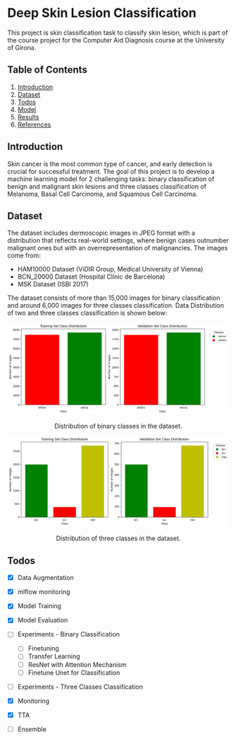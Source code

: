 # Deep Skin Lesion Classification
This project is skin classification task to classify skin lesion, which is part of the course project for the Computer Aid Diagnosis course at the University of Girona.

## Table of Contents
1. [Introduction](#introduction)
2. [Dataset](#dataset)
3. [Todos](#todos)
4. [Model](#model)
5. [Results](#results)
6. [References](#references)

## Introduction
Skin cancer is the most common type of cancer, and early detection is crucial for successful treatment. The goal of this project is to develop a machine learning model for 2 challenging tasks: binary classification of benign and malignant skin lesions and three classes classification of Melanoma, Basal Cell Carcinoma, and Squamous Cell Carcinoma.

## Dataset
The dataset includes dermoscopic images in JPEG format with a distribution that reflects real-world settings, where benign cases outnumber malignant ones but with an overrepresentation of malignancies. The images come from:   
- HAM10000 Dataset (ViDIR Group, Medical University of Vienna)
- BCN_20000 Dataset (Hospital Clínic de Barcelona)
- MSK Dataset (ISBI 2017)  

The dataset consists of more than 15,000 images for binary classification and around 6,000 images for three classes classification. Data Distribution of two and three classes classification is shown below:

![Binary Classdistribution](./images/two_class_distribution.png)
<p align="center">
    Distribution of binary classes in the dataset.
</p>

![Three Classdistribution](./images/three_class_distribution.png)
<p align="center">
    Distribution of three classes in the dataset.
</p>

## Todos
- [x] Data Augmentation
- [x] mlflow monitoring
- [x] Model Training
- [x] Model Evaluation
- [ ] Experiments - Binary Classification
    - [ ] Finetuning
    - [ ] Transfer Learning
    - [ ] ResNet with Attention Mechanism
    - [ ] Finetune Unet for Classification
- [ ] Experiments - Three Classes Classification
- [x] Monitoring
- [x] TTA
- [ ] Ensemble


